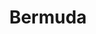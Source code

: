 ---
title:			"Bermuda"
post_path:	2016-09-17-bermuda
date_start:	2016/09/17
date_end:		2016/09/20
metadata:
  - year: 2016
  - airports:
      - JFK
      - BDA
  - airlines:
      - JetBlue
  - cities:
      - Hamilton
  - territories:
      - Bermuda
  - continents:
      - North America
  - regions:
      - Caribbean
photos:
  - ext:		01.jpg
    class:	horizontal
  - ext:		02.jpg
    class:	vertical
  - ext:    03.jpg
    class:  vertical
---